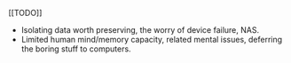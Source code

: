 ---
---

[[TODO]]

* Isolating data worth preserving, the worry of device failure, NAS.
* Limited human mind/memory capacity, related mental issues, deferring the boring stuff to computers.
